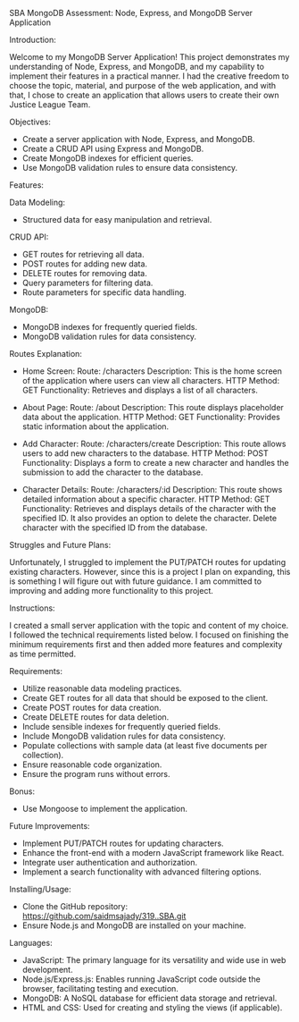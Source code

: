 SBA MongoDB Assessment: Node, Express, and MongoDB Server Application

Introduction:

Welcome to my MongoDB Server Application! This project demonstrates my understanding of Node, Express, and MongoDB, and my capability to implement their features in a practical manner. I had the creative freedom to choose the topic, material, and purpose of the web application, and with that, I chose to create an application that allows users to create their own Justice League Team.

Objectives:
- Create a server application with Node, Express, and MongoDB.
- Create a CRUD API using Express and MongoDB.
- Create MongoDB indexes for efficient queries.
- Use MongoDB validation rules to ensure data consistency.

Features:

Data Modeling:
- Structured data for easy manipulation and retrieval.

CRUD API:
- GET routes for retrieving all data.
- POST routes for adding new data.
- DELETE routes for removing data.
- Query parameters for filtering data.
- Route parameters for specific data handling.

MongoDB:
- MongoDB indexes for frequently queried fields.
- MongoDB validation rules for data consistency.

Routes Explanation:

- Home Screen:
Route: /characters
Description: This is the home screen of the application where users can view all characters.
HTTP Method: GET
Functionality: Retrieves and displays a list of all characters.

- About Page:
Route: /about
Description: This route displays placeholder data about the application.
HTTP Method: GET
Functionality: Provides static information about the application.

- Add Character:
Route: /characters/create
Description: This route allows users to add new characters to the database.
HTTP Method: POST
Functionality: Displays a form to create a new character and handles the submission to add the character to the database.

- Character Details:
Route: /characters/:id
Description: This route shows detailed information about a specific character.
HTTP Method: GET
Functionality: Retrieves and displays details of the character with the specified ID. It also provides an option to delete the character. Delete character with the specified ID from the database.

Struggles and Future Plans:

Unfortunately, I struggled to implement the PUT/PATCH routes for updating existing characters. However, since this is a project I plan on expanding, this is something I will figure out with future guidance. I am committed to improving and adding more functionality to this project.

Instructions:

I created a small server application with the topic and content of my choice. I followed the technical requirements listed below. I focused on finishing the minimum requirements first and then added more features and complexity as time permitted.

Requirements:

- Utilize reasonable data modeling practices.
- Create GET routes for all data that should be exposed to the client.
- Create POST routes for data creation.
- Create DELETE routes for data deletion.
- Include sensible indexes for frequently queried fields.
- Include MongoDB validation rules for data consistency.
- Populate collections with sample data (at least five documents per collection).
- Ensure reasonable code organization.
- Ensure the program runs without errors.

Bonus:
- Use Mongoose to implement the application.

Future Improvements:

- Implement PUT/PATCH routes for updating characters.
- Enhance the front-end with a modern JavaScript framework like React.
- Integrate user authentication and authorization.
- Implement a search functionality with advanced filtering options.

Installing/Usage:

- Clone the GitHub repository: https://github.com/saidmsajady/319..SBA.git
- Ensure Node.js and MongoDB are installed on your machine.

Languages:

- JavaScript: The primary language for its versatility and wide use in web development.
- Node.js/Express.js: Enables running JavaScript code outside the browser, facilitating testing and execution.
- MongoDB: A NoSQL database for efficient data storage and retrieval.
- HTML and CSS: Used for creating and styling the views (if applicable).
